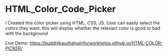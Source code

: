 # HTML_Color_Code_Picker
I Created this color picker using HTML, CSS, JS. User can easily select the colors they want. this will display whether the relevant color is good or bad with the background  

Live Demo: https://buddhikaushalyainforworkhelps.github.io/HTML-COLOR-PICKER/
